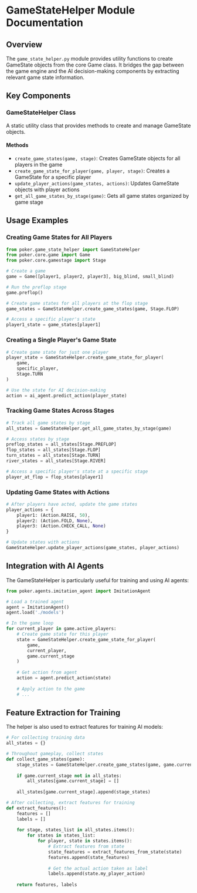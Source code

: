 # GameStateHelper Module Documentation

## Overview
The `game_state_helper.py` module provides utility functions to create GameState objects from the core Game class. It bridges the gap between the game engine and the AI decision-making components by extracting relevant game state information.

## Key Components

### GameStateHelper Class
A static utility class that provides methods to create and manage GameState objects.

#### Methods
- `create_game_states(game, stage)`: Creates GameState objects for all players in the game
- `create_game_state_for_player(game, player, stage)`: Creates a GameState for a specific player
- `update_player_actions(game_states, actions)`: Updates GameState objects with player actions
- `get_all_game_states_by_stage(game)`: Gets all game states organized by game stage

## Usage Examples

### Creating Game States for All Players
```python
from poker.game_state_helper import GameStateHelper
from poker.core.game import Game
from poker.core.gamestage import Stage

# Create a game
game = Game([player1, player2, player3], big_blind, small_blind)

# Run the preflop stage
game.preflop()

# Create game states for all players at the flop stage
game_states = GameStateHelper.create_game_states(game, Stage.FLOP)

# Access a specific player's state
player1_state = game_states[player1]
```

### Creating a Single Player's Game State
```python
# Create game state for just one player
player_state = GameStateHelper.create_game_state_for_player(
    game, 
    specific_player, 
    Stage.TURN
)

# Use the state for AI decision-making
action = ai_agent.predict_action(player_state)
```

### Tracking Game States Across Stages
```python
# Track all game states by stage
all_states = GameStateHelper.get_all_game_states_by_stage(game)

# Access states by stage
preflop_states = all_states[Stage.PREFLOP]
flop_states = all_states[Stage.FLOP]
turn_states = all_states[Stage.TURN]
river_states = all_states[Stage.RIVER]

# Access a specific player's state at a specific stage
player_at_flop = flop_states[player1]
```

### Updating Game States with Actions
```python
# After players have acted, update the game states
player_actions = {
    player1: (Action.RAISE, 50),
    player2: (Action.FOLD, None),
    player3: (Action.CHECK_CALL, None)
}

# Update states with actions
GameStateHelper.update_player_actions(game_states, player_actions)
```

## Integration with AI Agents

The GameStateHelper is particularly useful for training and using AI agents:

```python
from poker.agents.imitation_agent import ImitationAgent

# Load a trained agent
agent = ImitationAgent()
agent.load('./models')

# In the game loop
for current_player in game.active_players:
    # Create game state for this player
    state = GameStateHelper.create_game_state_for_player(
        game, 
        current_player, 
        game.current_stage
    )
    
    # Get action from agent
    action = agent.predict_action(state)
    
    # Apply action to the game
    # ...
```

## Feature Extraction for Training

The helper is also used to extract features for training AI models:

```python
# For collecting training data
all_states = {}

# Throughout gameplay, collect states
def collect_game_states(game):
    stage_states = GameStateHelper.create_game_states(game, game.current_stage)
    
    if game.current_stage not in all_states:
        all_states[game.current_stage] = []
    
    all_states[game.current_stage].append(stage_states)

# After collecting, extract features for training
def extract_features():
    features = []
    labels = []
    
    for stage, states_list in all_states.items():
        for states in states_list:
            for player, state in states.items():
                # Extract features from state
                state_features = extract_features_from_state(state)
                features.append(state_features)
                
                # Get the actual action taken as label
                labels.append(state.my_player_action)
    
    return features, labels
```